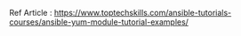 Ref Article : https://www.toptechskills.com/ansible-tutorials-courses/ansible-yum-module-tutorial-examples/
